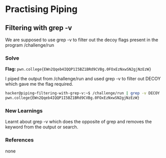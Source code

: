# Practising Piping

## Filtering with grep -v
We are supposed to use grep -v to filter out the decoy flags present in the program /challenge/run

### Solve
**Flag:** `pwn.college{EWn2Qqeb4IQQP1I5BZ1BRd9CVBg.0FOxEzNxwSN2gjNzEzW}`

I piped the output from /challenge/run and used grep -v to filter out DECOY which gave me the flag required. 

```bash
hacker@piping~filtering-with-grep-v:~$ /challenge/run | grep -v DECOY
pwn.college{EWn2Qqeb4IQQP1I5BZ1BRd9CVBg.0FOxEzNxwSN2gjNzEzW}
```

### New Learnings
Learnt about grep -v which does the opposite of grep and removes the keyword from the output or search. 

### References 
none
